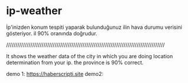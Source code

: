 # ip-weather

İp'inizden konum tespiti yaparak bulunduğunuz ilin hava durumu verisini gösteriyor.
il 90% oranında doğrudur.

/////////////////////////////////////////////////////////////////////////////////////

It shows the weather data of the city in which you are doing location determination from your ip.
the province is 90% correct.

demo 1: https://haberscripti.site
demo2: 

